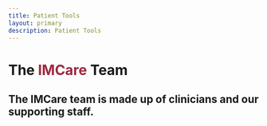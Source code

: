 ```yaml
---
title: Patient Tools
layout: primary
description: Patient Tools
---
```


# The <span style='color: #9d2940'>IMCare</span> Team

## The IMCare team is made up of clinicians and our supporting staff.
